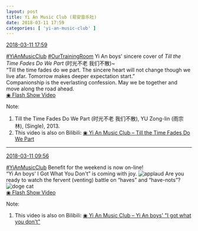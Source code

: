 ```yaml
---
layout: post
title: Yi An Music Club (易安音乐社)
date: 2018-03-11 17:59
categories: [ 'yi-an-music-club' ]
---
```


<div class="weibo-info">
  <a href="https://weibo.com/6094546964/G6TOLB5Lr">2018-03-11 17:59</a>
</div>

[#YiAnMusicClub](https://weibo.com/p/100808beae2e3e05b17b64f63ebedca39f19b2/super_index) [#OurTrainingRoom](https://weibo.com/p/100808980da3b9682ac1e47ba4bdf6540b7a03) Yi An boys' sincere cover of *Till the Time Fades Do We Part* (时光不老 我们不散)~  
“Till the time fades do we part. The sincere heart will not change though we live afar. Tomorrow makes deeper expectation start.”  
Companionship is the everlasting confession. May we be together and move along the road ahead.  
[◉ Flash Show Video](http://www.miaopai.com/show/4Rd6ZLqVjeiIbc8jjB1TAwyzBFZE~GDYRa9ZsQ__.htm)

<!-- more -->

Note:
1. Till the Time Fades Do We Part (时光不老 我们不散), YU Zong-lin (雨宗林), (Single), 2013.
1. This video is also on Bilibili: [◉ Yi An Music Club – Till the Time Fades Do We Part](https://www.bilibili.com/video/av20660114)

---

<div class="weibo-info">
  <a href="https://weibo.com/6094546964/G6QEE8HK4">2018-03-11 09:56</a>
</div>

[#YiAnMusicClub](https://weibo.com/p/100808beae2e3e05b17b64f63ebedca39f19b2/super_index) Benefit for the weekend is now on-line!  
“Yi An boys' I Got What You Don't” is coming with joy. ![applaud](https://img.t.sinajs.cn/t4/appstyle/expression/ext/normal/36/gza_org.gif) Are you ready to watch the fervent (venting) battle on “haves” and “have-nots”? ![doge cat](https://img.t.sinajs.cn/t4/appstyle/expression/ext/normal/4a/mm_org.gif)  
[◉ Flash Show Video](http://www.miaopai.com/show/Otb1c2jSyb-39qAavkAysWdK3UxKyDU7HYH3Uw__.htm)

Note:
1. This video is also on Bilibili: [◉ Yi An Music Club – Yi An boys' "I got what you don't"](http://www.bilibili.com/video/av20636458)
